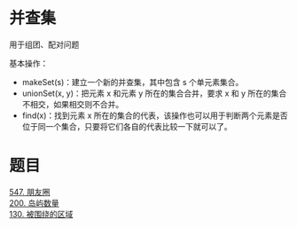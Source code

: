 # 并查集
用于组团、配对问题

基本操作：  
* makeSet(s)：建立一个新的并查集，其中包含 s 个单元素集合。
* unionSet(x, y)：把元素 x 和元素 y 所在的集合合并，要求 x 和 y 所在的集合不相交，如果相交则不合并。
* find(x)：找到元素 x 所在的集合的代表，该操作也可以用于判断两个元素是否位于同一个集合，只要将它们各自的代表比较一下就可以了。

# 题目 
[547. 朋友圈](https://leetcode-cn.com/problems/friend-circles/)  
[200. 岛屿数量](https://leetcode-cn.com/problems/number-of-islands/)  
[130. 被围绕的区域](https://leetcode-cn.com/problems/surrounded-regions/)

